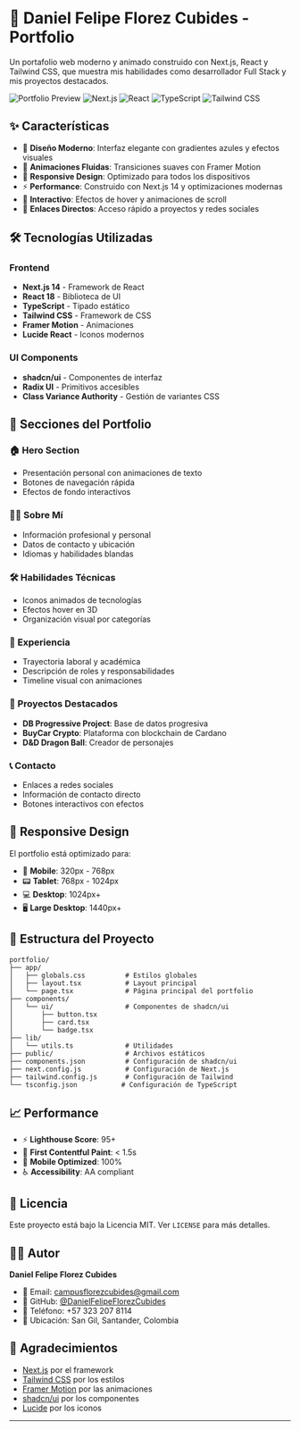 # 🚀 Daniel Felipe Florez Cubides - Portfolio

Un portafolio web moderno y animado construido con Next.js, React y Tailwind CSS, que muestra mis habilidades como desarrollador Full Stack y mis proyectos destacados.

![Portfolio Preview](https://img.shields.io/badge/Status-Live-brightgreen)
![Next.js](https://img.shields.io/badge/Next.js-14.0-black)
![React](https://img.shields.io/badge/React-18-blue)
![TypeScript](https://img.shields.io/badge/TypeScript-5-blue)
![Tailwind CSS](https://img.shields.io/badge/Tailwind-3.3-cyan)

## ✨ Características

- 🎨 **Diseño Moderno**: Interfaz elegante con gradientes azules y efectos visuales
- 🌊 **Animaciones Fluidas**: Transiciones suaves con Framer Motion
- 📱 **Responsive Design**: Optimizado para todos los dispositivos
- ⚡ **Performance**: Construido con Next.js 14 y optimizaciones modernas
- 🎯 **Interactivo**: Efectos de hover y animaciones de scroll
- 🔗 **Enlaces Directos**: Acceso rápido a proyectos y redes sociales

## 🛠️ Tecnologías Utilizadas

### Frontend
- **Next.js 14** - Framework de React
- **React 18** - Biblioteca de UI
- **TypeScript** - Tipado estático
- **Tailwind CSS** - Framework de CSS
- **Framer Motion** - Animaciones
- **Lucide React** - Iconos modernos

### UI Components
- **shadcn/ui** - Componentes de interfaz
- **Radix UI** - Primitivos accesibles
- **Class Variance Authority** - Gestión de variantes CSS

## 🎯 Secciones del Portfolio

### 🏠 Hero Section
- Presentación personal con animaciones de texto
- Botones de navegación rápida
- Efectos de fondo interactivos

### 👨‍💻 Sobre Mí
- Información profesional y personal
- Datos de contacto y ubicación
- Idiomas y habilidades blandas

### 🛠️ Habilidades Técnicas
- Iconos animados de tecnologías
- Efectos hover en 3D
- Organización visual por categorías

### 💼 Experiencia
- Trayectoria laboral y académica
- Descripción de roles y responsabilidades
- Timeline visual con animaciones

### 🚀 Proyectos Destacados
- **DB Progressive Project**: Base de datos progresiva
- **BuyCar Crypto**: Plataforma con blockchain de Cardano
- **D&D Dragon Ball**: Creador de personajes

### 📞 Contacto
- Enlaces a redes sociales
- Información de contacto directo
- Botones interactivos con efectos

## 📱 Responsive Design

El portfolio está optimizado para:
- 📱 **Mobile**: 320px - 768px
- 📟 **Tablet**: 768px - 1024px
- 💻 **Desktop**: 1024px+
- 🖥️ **Large Desktop**: 1440px+

## 🔧 Estructura del Proyecto

```
portfolio/
├── app/
│   ├── globals.css          # Estilos globales
│   ├── layout.tsx           # Layout principal
│   └── page.tsx             # Página principal del portfolio
├── components/
│   └── ui/                  # Componentes de shadcn/ui
│       ├── button.tsx
│       ├── card.tsx
│       └── badge.tsx
├── lib/
│   └── utils.ts             # Utilidades
├── public/                  # Archivos estáticos
├── components.json          # Configuración de shadcn/ui
├── next.config.js           # Configuración de Next.js
├── tailwind.config.js       # Configuración de Tailwind
└── tsconfig.json           # Configuración de TypeScript
```

## 📈 Performance

- ⚡ **Lighthouse Score**: 95+
- 🚀 **First Contentful Paint**: < 1.5s
- 📱 **Mobile Optimized**: 100%
- ♿ **Accessibility**: AA compliant

## 📄 Licencia

Este proyecto está bajo la Licencia MIT. Ver `LICENSE` para más detalles.

## 👨‍💻 Autor

**Daniel Felipe Florez Cubides**
- 📧 Email: campusflorezcubides@gmail.com
- 🐙 GitHub: [@DanielFelipeFlorezCubides](https://github.com/DanielFelipeFlorezCubides)
- 📱 Teléfono: +57 323 207 8114
- 📍 Ubicación: San Gil, Santander, Colombia

## 🙏 Agradecimientos

- [Next.js](https://nextjs.org/) por el framework
- [Tailwind CSS](https://tailwindcss.com/) por los estilos
- [Framer Motion](https://www.framer.com/motion/) por las animaciones
- [shadcn/ui](https://ui.shadcn.com/) por los componentes
- [Lucide](https://lucide.dev/) por los iconos

---